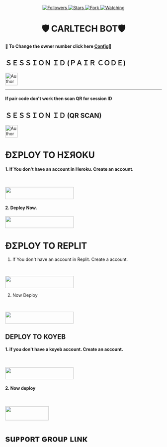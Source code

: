 <p align="center">
  <a href="https://github.com/optimus-glitch?tab=followers">
    <img title="Followers" src="https://img.shields.io/github/followers/optimus-glitch?label=Followers&style=social">
  </a>
  <a href="https://github.com/optimus-glitch/carltech-whatsapp-bot-/stargazers/">
    <img title="Stars" src="https://img.shields.io/github/stars/optimus-glitch/carltech-whatsapp-bot?&style=social">
  </a>
  <a href="https://github.com/optimus-glitch/carltech-whatsapp-bot-/network/members">
    <img title="Fork" src="https://img.shields.io/github/forks/optimus-glitch/carltech-whatsapp-bot-?style=social">
  </a>
  <a href="https://github.com/optimus-glitch/carltech-whatsapp-bot-/watchers">
    <img title="Watching" src="https://img.shields.io/github/watchers/optimus-glitch/carltech-whatsapp-bot-?label=Watching&style=social">
  </a>
</p>
 
<h1 align="center">🛡️ CARLTECH BOT🛡️</h1>

#### 🪩 To Change the owner number click here [Config](https://github.com/optimus-glitch/carltech-whatsapp-bot-/blob/main/config.js#L9)🪩

<h2 align="left">ＳＥＳＳＩＯＮ ＩＤ (ＰＡＩＲ ＣＯＤＥ)</h2>
<p align="left">
  <a href="https://replit.com/@iycwwwuaaipgfjs/Prince-PairCode?v=1">
    <img height= "40" title="Author" src="https://img.shields.io/badge/SESSION ID-black?style=for-the-badge&logo=replit">
  </a>
<p/>

---

#### If pair code don't work then scan QR for session ID

<h2 align="left">ＳＥＳＳＩＯＮ ＩＤ (QR SCAN)</h2>

<a href="https://princebotqr.onrender.com/">
  <img height= "40" title="Author" src="https://img.shields.io/badge/SESSION ID-black?style=for-the-badge&logo=render">
</a>

<p/>

<h1 align="left">ÐΣPLOY TO HΣЯOKU</h1>

#### 1. If You don't have an account in Heroku. Create an account.

<br>
  <p align="left">
    <a href="https://signup.heroku.com">
      <img src="https://img.shields.io/badge/heroku%20Account-purple?style=for-the-badge&logo=heroku" width="220" height="38.45"/>
    </a>
  </p>

#### 2. Deploy Now.

  <p align="left">
    <a href="https://heroku.com/deploy?template=https://github.com/optimus-glitch/carltech-whatsapp-bot-">
      <img src="https://img.shields.io/badge/Heroku%20Deploy-purple?style=for-the-badge&logo=heroku" width="220" height="38.45"/>
    </a>
  </p>

<h1 align="left">ÐΣPLOY TO REPLIT</h1>

1. If You don't have an account in Replit. Create a account.
<br>
  <p align="left">
    <a href="https://replit.com/signup">
      <img src="https://img.shields.io/badge/replit%20Account-purple?style=for-the-badge&logo=replit" width="220" height="38.45"/>
    </a>
  </p>

2. Now Deploy
<br>
  <p align="left">
    <a href="https://repl.it/github.com/optimus-glitch/carltech-whatsapp-bot-">
      <img src="https://img.shields.io/badge/replit%20Deploy-purple?style=for-the-badge&logo=replit" width="220" height="38.45"/>
    </a>
  </p>

<h2 align="left">DEPLOY TO KOYEB</h2>

#### 1. if you don't have a koyeb account. Create an account.

<br>
  <p align="left">
    <a href="https://app.koyeb.com/auth/signup">
      <img src="https://img.shields.io/badge/Koyeb account-purple?style=for-the-badge&logo=koyeb" width="220" height="38.45"/>
    </a>
  </p>

#### 2. Now deploy

<br>
  <p align="left">
    <a href="https://app.koyeb.com/apps/deploy?type=git&repository=github.com%2FPRINCE-GDS%2FTHE-PRINCE-BOT&branch=main&nameprincegds&builder=dockerfile&env[DATABASE_URL]=&env[SESSION_ID]=your+sessionid+here&env[MODE]=public&env=[autoRead]=false&env[statusview]=false&env[REMOVEBG_KEY]=your+rmbg+key&env[antidelete]=false">
      <img src="https://www.koyeb.com/static/images/deploy/button.svg" width="140" height="45.45"/>
    </a>
  </p>

<h1 align="left">suᴘᴘoʀт ԍʀouᴘ ʟιɴκ</h1>

  <p align="left">
    <a href="https://chat.whatsapp.com/E1MmhbJG0VDDq26Bj6PWfi">
      <img height= "40" length= "10" title="Author" src="https://img.shields.io/badge/Support Group-25D366?style=for-the-badge&logo=whatsApp&```
